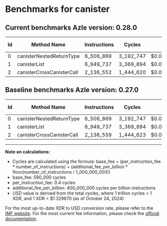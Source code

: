 # Benchmarks for canister

## Current benchmarks Azle version: 0.28.0

| Id  | Method Name               | Instructions | Cycles    | USD           | USD/Million Calls | Change                        |
| --- | ------------------------- | ------------ | --------- | ------------- | ----------------- | ----------------------------- |
| 0   | canisterNestedReturnType  | 6_506_869    | 3_192_747 | $0.0000042453 | $4.24             | <font color="red">0</font>    |
| 1   | canisterList              | 6_949_737    | 3_369_894 | $0.0000044808 | $4.48             | <font color="red">0</font>    |
| 2   | canisterCrossCanisterCall | 2_136_552    | 1_444_620 | $0.0000019209 | $1.92             | <font color="green">-7</font> |

## Baseline benchmarks Azle version: 0.27.0

| Id  | Method Name               | Instructions | Cycles    | USD           | USD/Million Calls |
| --- | ------------------------- | ------------ | --------- | ------------- | ----------------- |
| 0   | canisterNestedReturnType  | 6_506_869    | 3_192_747 | $0.0000042453 | $4.24             |
| 1   | canisterList              | 6_949_737    | 3_369_894 | $0.0000044808 | $4.48             |
| 2   | canisterCrossCanisterCall | 2_136_559    | 1_444_623 | $0.0000019209 | $1.92             |

---

**Note on calculations:**

- Cycles are calculated using the formula: base_fee + (per_instruction_fee \* number_of_instructions) + (additional_fee_per_billion \* floor(number_of_instructions / 1_000_000_000))
- base_fee: 590_000 cycles
- per_instruction_fee: 0.4 cycles
- additional_fee_per_billion: 400_000_000 cycles per billion instructions
- USD value is derived from the total cycles, where 1 trillion cycles = 1 XDR, and 1 XDR = $1.329670 (as of October 24, 2024)

For the most up-to-date XDR to USD conversion rate, please refer to the [IMF website](https://www.imf.org/external/np/fin/data/rms_sdrv.aspx).
For the most current fee information, please check the [official documentation](https://internetcomputer.org/docs/current/developer-docs/gas-cost#execution).
